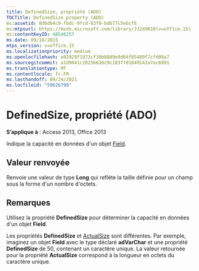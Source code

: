```yaml
---
title: DefinedSize, propriété (ADO)
TOCTitle: DefinedSize property (ADO)
ms:assetid: 8d6db4c9-fbdc-9fcd-63f0-bd677c5ebcf6
ms:mtpsurl: https://msdn.microsoft.com/library/JJ249619(v=office.15)
ms:contentKeyID: 48546257
ms.date: 09/18/2015
mtps_version: v=office.15
ms.localizationpriority: medium
ms.openlocfilehash: e92929f1973cf30b88d9e9d04f05489f7cfd09a7
ms.sourcegitcommit: a1d9041c20256616c9c183f7d1049142a7ac6991
ms.translationtype: MT
ms.contentlocale: fr-FR
ms.lasthandoff: 09/24/2021
ms.locfileid: "59626798"
---
```

# <a name="definedsize-property-ado"></a>DefinedSize, propriété (ADO)


**S’applique à** : Access 2013, Office 2013

Indique la capacité en données d'un objet [Field](field-object-ado.md).

## <a name="return-value"></a>Valeur renvoyée

Renvoie une valeur de type **Long** qui reflète la taille définie pour un champ sous la forme d'un nombre d'octets.

## <a name="remarks"></a>Remarques

Utilisez la propriété **DefinedSize** pour déterminer la capacité en données d'un objet **Field**.

Les propriétés **DefinedSize** et [ActualSize](actualsize-property-ado.md) sont différentes. Par exemple, imaginez un objet **Field** avec le type déclaré **adVarChar** et une propriété **DefinedSize** de 50, contenant un caractère unique. La valeur retournée pour la propriété **ActualSize** correspond à la longueur en octets du caractère unique.

